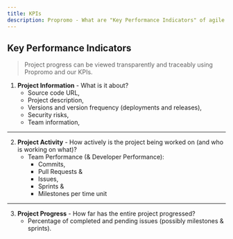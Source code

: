 ```yaml
---
title: KPIs
description: Propromo - What are "Key Performance Indicators" of agile SCRUM projects?
---
```


## Key Performance Indicators

> Project progress can be viewed transparently and traceably using Propromo and our KPIs.

1. **Project Information** - What is it about?
   * Source code URL,
   * Project description,
   * Versions and version frequency (deployments and releases),
   * Security risks,
   * Team information,

---

2. **Project Activity** - How actively is the project being worked on (and who is working on what)?
   * Team Performance (& Developer Performance):
     * Commits,
     * Pull Requests &
     * Issues,
     * Sprints &
     * Milestones per time unit

---

3. **Project Progress** - How far has the entire project progressed?
   * Percentage of completed and pending issues (possibly milestones & sprints).

